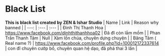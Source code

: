 # Black List
**This is black list created by ZEN & Ishar Studio**
| Name | Link | Reason why banned |
| ---: | :--- | :--- |
| Đinh Thị Thanh Hoa | https://www.facebook.com/dinhthithanhhoa02 | Đã đĩ còn lắm mồm |
| Phan Trần Thanh Tâm | Null | Xàm lồn chúa, chuyên dựng chuyện |
| Băng Tâm ( Real name ?) | https://www.facebook.com/profile.php?id=100012172337614 | con đĩ chuyên cướp bồ, chuyên quan hệ dạo, đã phá thai 3 lần |
